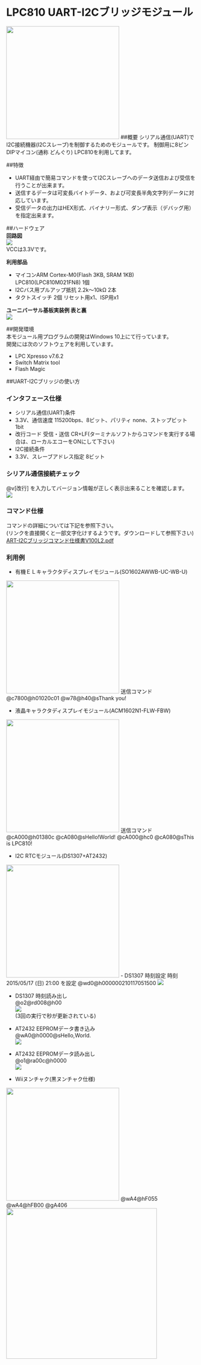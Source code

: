 # LPC810 UART-I2Cブリッジモジュール  
   <img src="img/03.jpg" width="300">  
##概要  
シリアル通信(UART)でI2C接続機器(I2Cスレーブ)を制御するためのモジュールです。  
制御用に8ピンDIPマイコン(通称 どんぐり) LPC810を利用してます。 

##特徴  
- UART経由で簡易コマンドを使ってI2Cスレーブへのデータ送信および受信を行うことが出来ます。  
- 送信するデータは可変長バイトデータ、および可変長半角文字列データに対応しています。  
- 受信データの出力はHEX形式、バイナリー形式、ダンプ表示（デバッグ用）を指定出来ます。  

##ハードウェア  
**回路図**  
<img src="img/01.jpg">  
VCCは3.3Vです。  

**利用部品**  
- マイコンARM Cortex-M0(Flash 3KB, SRAM 1KB) LPC810(LPC810M021FN8) 1個   
- I2Cバス用プルアップ抵抗 2.2k～10kΩ 2本    
- タクトスイッチ 2個 リセット用x1、ISP用x1     

**ユーニバーサル基板実装例 表と裏**    
<img src="img/04.jpg">  

##開発環境  
本モジュール用プログラムの開発はWindows 10上にて行っています。  
開発には次のソフトウェアを利用しています。  
- LPC Xpresso v7.6.2  
- Switch Matrix tool  
- Flash Magic  

##UART-I2Cブリッジの使い方  
### インタフェース仕様  
- シリアル通信(UART)条件  
 - 3.3V、通信速度 115200bps、8ビット、パリティ none、ストップビット 1bit  
 - 改行コード 受信・送信 CR+LF(ターミナルソフトからコマンドを実行する場合は、ローカルエコーをONにして下さい)  
- I2C接続条件
 - 3.3V、スレーブアドレス指定 8ビット  

### シリアル通信接続チェック  
@v[改行] を入力してバージョン情報が正しく表示出来ることを確認します。  
<img src="img/05.jpg">  

### コマンド仕様  
コマンドの詳細については下記を参照下さい。  
(リンクを直接開くと一部文字化けするようです。ダウンロードして参照下さい)  
[ART-I2Cブリッジコマンド仕様書V100L2.pdf](/doc/UART-I2Cブリッジコマンド仕様書V100L2.pdf)  

### 利用例  
- 有機ＥＬキャラクタディスプレイモジュール(SO1602AWWB-UC-WB-U)  
<img src="img/sample01.jpg" width="300">  
送信コマンド  
    @c7800@h01020c01  
    @w78@h40@sThank you!  

- 液晶キャラクタディスプレイモジュール(ACM1602N1-FLW-FBW)  
<img src="img/sample04.jpg" width="300">  
送信コマンド  
    @cA000@h01380c  
    @cA080@sHello!World!  
    @cA000@hc0
    @cA080@sThis is LPC810!  

- I2C RTCモジュール(DS1307+AT2432)    
<img src="img/sample02.jpg" width="300">  
 - DS1307 時刻設定  
   時刻 2015/05/17 (日) 21:00 を設定  
    @wd0@h000000210117051500  
   <img src="img/sample02_1.jpg">  

 - DS1307 時刻読み出し  
    @o2@rd008@h00  
   <img src="img/sample02_2.jpg">  
   (3回の実行で秒が更新されている)  

 - AT2432 EEPROMデータ書き込み  
    @wA0@h0000@sHello,World.  
   <img src="img/sample02_3.jpg">  

 - AT2432 EEPROMデータ読み出し  
    @o1@ra00c@h0000  
   <img src="img/sample02_4.jpg">  

- Wiiヌンチャク(黒ヌンチャク仕様)  
<img src="img/sample03.jpg" width="300">  
    @wA4@hF055  
    @wA4@hFB00    
    @gA406  
<img src="img/sample03_2.jpg" width="400">  



